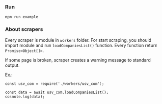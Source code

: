 ### Run
`npm run example`


### About scrapers
Every scraper is module in `workers` folder.
For start scraping, you should import module and run `loadCompaniesList()` function. Every function return `Promise<Object[]>`.

If some page is broken, scraper creates a warning message to standard output.


Ex.:
```
const usv_com = require('./workers/usv_com');

const data = await usv_com.loadCompaniesList();
cosnole.log(data);
```
